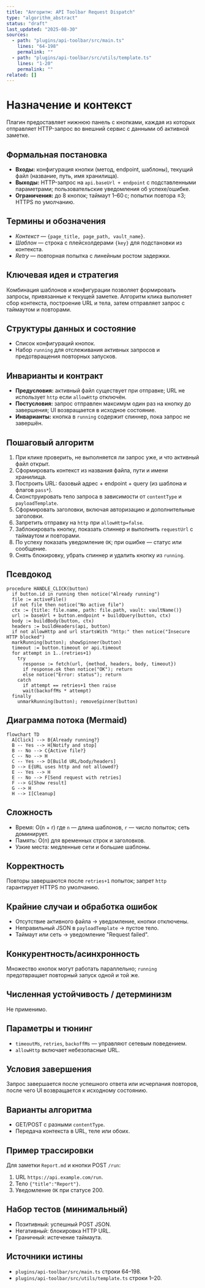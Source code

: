```yaml
---
title: "Алгоритм: API Toolbar Request Dispatch"
type: "algorithm_abstract"
status: "draft"
last_updated: "2025-08-30"
sources:
  - path: "plugins/api-toolbar/src/main.ts"
    lines: "64-198"
    permalink: ""
  - path: "plugins/api-toolbar/src/utils/template.ts"
    lines: "1-20"
    permalink: ""
related: []
---
```


# Назначение и контекст
Плагин предоставляет нижнюю панель с кнопками, каждая из которых отправляет HTTP-запрос во внешний сервис с данными об активной заметке.

## Формальная постановка
- **Входы:** конфигурация кнопки (метод, endpoint, шаблоны), текущий файл (название, путь, имя хранилища).
- **Выходы:** HTTP-запрос на `api.baseUrl + endpoint` с подставленными параметрами; пользовательские уведомления об успехе/ошибке.
- **Ограничения:** до 8 кнопок; таймаут 1–60 с; попытки повтора ≤3; HTTPS по умолчанию.

## Термины и обозначения
- *Контекст* — `{page_title, page_path, vault_name}`.
- *Шаблон* — строка с плейсхолдерами `{key}` для подстановки из контекста.
- *Retry* — повторная попытка с линейным ростом задержки.

## Ключевая идея и стратегия
Комбинация шаблонов и конфигурации позволяет формировать запросы, привязанные к текущей заметке. Алгоритм клика выполняет сбор контекста, построение URL и тела, затем отправляет запрос с таймаутом и повторами.

## Структуры данных и состояние
- Список конфигураций кнопок.
- Набор `running` для отслеживания активных запросов и предотвращения повторных запусков.

## Инварианты и контракт
- **Предусловия:** активный файл существует при отправке; URL не использует `http` если `allowHttp` отключён.
- **Постусловия:** запрос отправлен максимум один раз на кнопку до завершения; UI возвращается в исходное состояние.
- **Инварианты:** кнопка в `running` содержит спиннер, пока запрос не завершён.

## Пошаговый алгоритм
1. При клике проверить, не выполняется ли запрос уже, и что активный файл открыт.
2. Сформировать контекст из названия файла, пути и имени хранилища.
3. Построить URL: базовый адрес + endpoint + query (из шаблона и флагов `pass*`).
4. Сконструировать тело запроса в зависимости от `contentType` и `payloadTemplate`.
5. Сформировать заголовки, включая авторизацию и дополнительные заголовки.
6. Запретить отправку на `http` при `allowHttp=false`.
7. Заблокировать кнопку, показать спиннер и выполнить `requestUrl` с таймаутом и повторами.
8. По успеху показать уведомление `OK`; при ошибке — статус или сообщение.
9. Снять блокировку, убрать спиннер и удалить кнопку из `running`.

## Псевдокод
```text
procedure HANDLE_CLICK(button)
  if button.id in running then notice("Already running")
  file := activeFile()
  if not file then notice("No active file")
  ctx := {title: file.name, path: file.path, vault: vaultName()}
  url := baseUrl + button.endpoint + buildQuery(button, ctx)
  body := buildBody(button, ctx)
  headers := buildHeaders(api, button)
  if not allowHttp and url startsWith "http:" then notice("Insecure HTTP blocked")
  markRunning(button); showSpinner(button)
  timeout := button.timeout or api.timeout
  for attempt in 1..(retries+1)
    try
      response := fetch(url, {method, headers, body, timeout})
      if response.ok then notice("OK"); return
      else notice("Error: status"); return
    catch
      if attempt == retries+1 then raise
      wait(backoffMs * attempt)
  finally
    unmarkRunning(button); removeSpinner(button)
```

## Диаграмма потока (Mermaid)
```mermaid
flowchart TD
  A[Click] --> B{Already running?}
  B -- Yes --> H[Notify and stop]
  B -- No --> C{Active file?}
  C -- No --> H
  C -- Yes --> D[Build URL/body/headers]
  D --> E{URL uses http and not allowed?}
  E -- Yes --> H
  E -- No --> F[Send request with retries]
  F --> G[Show result]
  G --> H
  H --> I[Cleanup]
```

## Сложность
- Время: O(n + r) где `n` — длина шаблонов, `r` — число попыток; сеть доминирует.
- Память: O(n) для временных строк и заголовков.
- Узкие места: медленные сети и большие шаблоны.

## Корректность
Повторы завершаются после `retries+1` попыток; запрет `http` гарантирует HTTPS по умолчанию.

## Крайние случаи и обработка ошибок
- Отсутствие активного файла → уведомление, кнопки отключены.
- Неправильный JSON в `payloadTemplate` → пустое тело.
- Таймаут или сеть → уведомление "Request failed".

## Конкурентность/асинхронность
Множество кнопок могут работать параллельно; `running` предотвращает повторный запуск одной и той же.

## Численная устойчивость / детерминизм
Не применимо.

## Параметры и тюнинг
- `timeoutMs`, `retries`, `backoffMs` — управляют сетевым поведением.
- `allowHttp` включает небезопасные URL.

## Условия завершения
Запрос завершается после успешного ответа или исчерпания повторов, после чего UI возвращается к исходному состоянию.

## Варианты алгоритма
- GET/POST с разными `contentType`.
- Передача контекста в URL, теле или обоих.

## Пример трассировки
Для заметки `Report.md` и кнопки POST `/run`:
1. URL `https://api.example.com/run`.
2. Тело `{"title":"Report"}`.
3. Уведомление `OK` при статусе 200.

## Набор тестов (минимальный)
- Позитивный: успешный POST JSON.
- Негативный: блокировка HTTP URL.
- Граничный: истечение таймаута.

## Источники истины
- `plugins/api-toolbar/src/main.ts` строки 64–198.
- `plugins/api-toolbar/src/utils/template.ts` строки 1–20.
